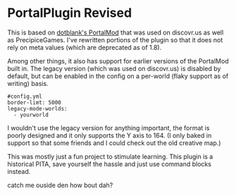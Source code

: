 # PortalPlugin Revised

This is based on [dotblank's PortalMod](https://github.com/dotblank/PortalMod) that was used on discovr.us as well as PrecipiceGames. 
I've rewritten portions of the plugin so that it does not rely on meta values (which are deprecated as of 1.8).

Among other things, it also has support for earlier versions of the PortalMod built in. The legacy version (which was used on discovr.us) is disabled by default, but can be enabled in the config on a per-world (flaky support as of writing) basis.

```
#config.yml
border-limt: 5000
legacy-mode-worlds:
  - yourworld
 ```
 
 I wouldn't use the legacy version for anything important, the format is poorly designed and it only supports the Y axis to 164. (I only baked in support so that some friends and I could check out the old creative map.)
 
 This was mostly just a fun project to stimulate learning. This plugin is a historical PITA, save yourself the hassle and just use command blocks instead.
 
 catch me ouside den how bout dah?
  
